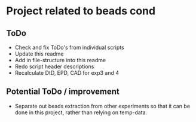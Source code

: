 # Project related to beads cond

## ToDo
- Check and fix ToDo's from individual scripts
- Update this readme
- Add in file-structure into this readme
- Redo script header descriptions
- Recalculate DtD, EPD, CAD for exp3 and 4

## Potential ToDo / improvement
- Separate out beads extraction from other experiments so that it can be done in this project,
rather than relying on temp-data.